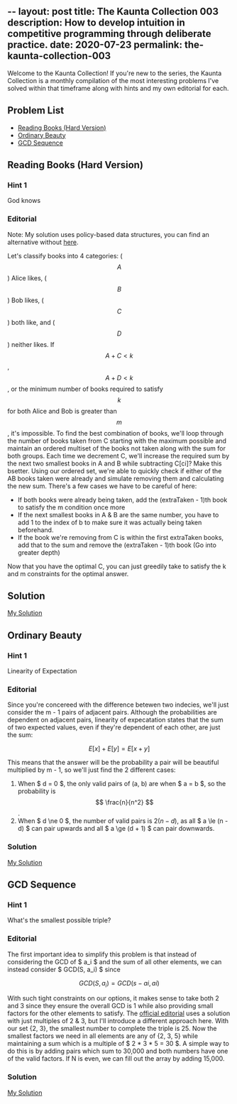 --
layout: post
title: The Kaunta Collection 003
description: How to develop intuition in competitive programming through deliberate practice.
date: 2020-07-23
permalink: the-kaunta-collection-003
---

Welcome to the Kaunta Collection! If you're new to the series, the Kaunta
Collection is a monthly compilation of the most interesting problems I've solved
within that timeframe along with hints and my own editorial for each. 

## Problem List

- [Reading Books (Hard Version)](https://codeforces.com/contest/1374/problem/E2)
- [Ordinary  Beauty](https://atcoder.jp/contests/soundhound2018-summer-qual/tasks/soundhound2018_summer_qual_c)
- [GCD Sequence](https://atcoder.jp/contests/agc022/tasks/agc022_b)

## Reading Books (Hard Version)

### Hint 1
God knows

### Editorial

Note: My solution uses policy-based data structures, you can find an alternative
without [here](https://codeforces.com/blog/entry/79517).

Let's classify books into 4 categories: ($$A$$) Alice likes, ($$B$$) Bob likes,
($$C$$) both like, and ($$D$$) neither likes. If $$A + C < k$$, $$A + D < k$$,
or the minimum number of books required to satisfy $$k$$ for both Alice and Bob
is greater than $$m$$, it's impossible. To find the best combination of books,
we'll loop through the number of books taken from C starting with the maximum
possible and maintain an ordered multiset of the books not taken along with the
sum for both groups. Each time we decrement C, we'll increase the required sum
by the next two smallest books in A and B while subtracting C[ci]? Make this
bsetter. Using our ordered set, we're able to quickly check if either of the
AB books taken were already and simulate removing them and calculating the new
sum. There's a few cases we have to be careful of here:

- If both books were already being taken, add the (extraTaken - 1)th book to
  satisfy the m condition once more
- If the next smallest books in A & B are the same number, you have to add 1 to
  the index of b to make sure it was actually being taken beforehand.
- If the book we're removing from C is within the first extraTaken books, add
  that to the sum and remove the (extraTaken - 1)th book
(Go into greater depth)

Now that you have the optimal C, you can just greedily take to satisfy the k and
m constraints for the optimal answer.

## Solution

[My Solution](https://codeforces.com/contest/1374/submission/85556592)

## Ordinary Beauty

### Hint 1
Linearity of Expectation

### Editorial

Since you're concereed with the difference betewen two indecies, we'll just
consider the m - 1 pairs of adjacent pairs. Although the probabilities are
dependent on adjacent pairs, linearity of expecatation states that the sum of
two expected values, even if they're dependent of each other, are just the sum:


$$ E[x]+ E[y] = E[x + y]$$

This means that the answer will be the probability a pair will be beautiful
multiplied by m - 1, so we'll just find the 2 different cases:

1. When $ d = 0 $, the only valid pairs of (a, b) are when $ a = b $, so the
probability is $$ \frac{n}{n^2} $$.
2. When $ d \ne 0 $, the number of valid pairs is $2(n - d)$, as all $ a \le (n - d) $ 
can pair upwards and all $ a \ge (d + 1) $ can pair downwards.

### Solution

[My Solution](https://atcoder.jp/contests/soundhound2018-summer-qual/submissions/14477424)

## GCD Sequence

### Hint 1
What's the smallest possible triple?

### Editorial

The first important idea to simplify this problem is that instead of
considering the GCD of $ a_i $ and the sum of all other elements, we can instead
consider $ GCD(S, a_i) $ since 

$$ GCD(S, a_i) = GCD(s - ai, ai) $$

With such tight constraints on our options, it makes sense to take both 2 and 3
since they ensure the overall GCD is 1 while also providing small factors for
the other elements to satisfy. The [official
editorial](https://img.atcoder.jp/agc022/editorial.pdf) uses a solution with
just multiples of 2 & 3, but I'll introduce a different approach here.  With our
set {2, 3}, the smallest number to complete the triple is 25. Now the smallest
factors we need in all elements are any of {2, 3, 5} while maintaining a sum
which is a multiple of $ 2 * 3 * 5 = 30 $. A simple way to do this is by adding
pairs which sum to 30,000 and both numbers have one of the valid factors. If N
is even, we can fill out the array by adding 15,000.

### Solution
[My Solution](https://atcoder.jp/contests/agc022/submissions/15494432)
